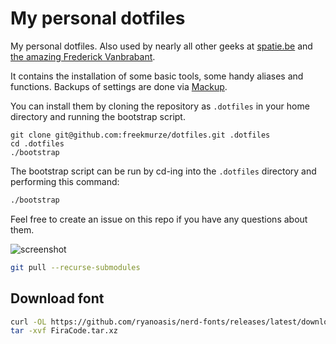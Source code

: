 # My personal dotfiles

My personal dotfiles. Also used by nearly all other geeks at [spatie.be](http://spatie.be) and [the amazing Frederick Vanbrabant](https://twitter.com/maybeFrederick/status/912620087538016257).

It contains the installation of some basic tools, some handy aliases and functions. Backups of settings are done via [Mackup](https://github.com/lra/mackup).

You can install them by cloning the repository as `.dotfiles` in your home directory and running the bootstrap script.

```
git clone git@github.com:freekmurze/dotfiles.git .dotfiles
cd .dotfiles
./bootstrap
```

The bootstrap script can be run by cd-ing into the `.dotfiles` directory and performing this command:

```bash
./bootstrap
```

Feel free to create an issue on this repo if you have any questions about them.

![screenshot](https://freekmurze.github.io/dotfiles/screenshot.png)

```sh
git pull --recurse-submodules
```

## Download font

```sh
curl -OL https://github.com/ryanoasis/nerd-fonts/releases/latest/download/FiraCode.tar.xz
tar -xvf FiraCode.tar.xz
```
